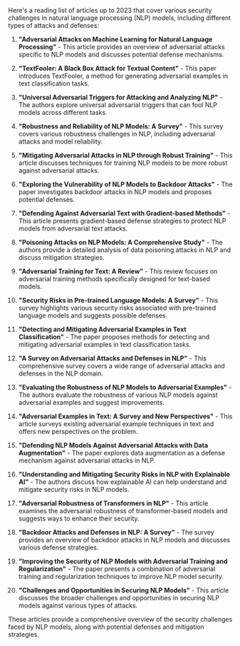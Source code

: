 Here's a reading list of articles up to 2023 that cover various security challenges in natural language processing (NLP) models, including different types of attacks and defenses:

1. **"Adversarial Attacks on Machine Learning for Natural Language Processing"** - This article provides an overview of adversarial attacks specific to NLP models and discusses potential defense mechanisms.

2. **"TextFooler: A Black Box Attack for Textual Content"** - This paper introduces TextFooler, a method for generating adversarial examples in text classification tasks.

3. **"Universal Adversarial Triggers for Attacking and Analyzing NLP"** - The authors explore universal adversarial triggers that can fool NLP models across different tasks.

4. **"Robustness and Reliability of NLP Models: A Survey"** - This survey covers various robustness challenges in NLP, including adversarial attacks and model reliability.

5. **"Mitigating Adversarial Attacks in NLP through Robust Training"** - This article discusses techniques for training NLP models to be more robust against adversarial attacks.

6. **"Exploring the Vulnerability of NLP Models to Backdoor Attacks"** - The paper investigates backdoor attacks in NLP models and proposes potential defenses.

7. **"Defending Against Adversarial Text with Gradient-based Methods"** - This article presents gradient-based defense strategies to protect NLP models from adversarial text attacks.

8. **"Poisoning Attacks on NLP Models: A Comprehensive Study"** - The authors provide a detailed analysis of data poisoning attacks in NLP and discuss mitigation strategies.

9. **"Adversarial Training for Text: A Review"** - This review focuses on adversarial training methods specifically designed for text-based models.

10. **"Security Risks in Pre-trained Language Models: A Survey"** - This survey highlights various security risks associated with pre-trained language models and suggests possible defenses.

11. **"Detecting and Mitigating Adversarial Examples in Text Classification"** - The paper proposes methods for detecting and mitigating adversarial examples in text classification tasks.

12. **"A Survey on Adversarial Attacks and Defenses in NLP"** - This comprehensive survey covers a wide range of adversarial attacks and defenses in the NLP domain.

13. **"Evaluating the Robustness of NLP Models to Adversarial Examples"** - The authors evaluate the robustness of various NLP models against adversarial examples and suggest improvements.

14. **"Adversarial Examples in Text: A Survey and New Perspectives"** - This article surveys existing adversarial example techniques in text and offers new perspectives on the problem.

15. **"Defending NLP Models Against Adversarial Attacks with Data Augmentation"** - The paper explores data augmentation as a defense mechanism against adversarial attacks in NLP.

16. **"Understanding and Mitigating Security Risks in NLP with Explainable AI"** - The authors discuss how explainable AI can help understand and mitigate security risks in NLP models.

17. **"Adversarial Robustness of Transformers in NLP"** - This article examines the adversarial robustness of transformer-based models and suggests ways to enhance their security.

18. **"Backdoor Attacks and Defenses in NLP: A Survey"** - The survey provides an overview of backdoor attacks in NLP models and discusses various defense strategies.

19. **"Improving the Security of NLP Models with Adversarial Training and Regularization"** - The paper presents a combination of adversarial training and regularization techniques to improve NLP model security.

20. **"Challenges and Opportunities in Securing NLP Models"** - This article discusses the broader challenges and opportunities in securing NLP models against various types of attacks.

These articles provide a comprehensive overview of the security challenges faced by NLP models, along with potential defenses and mitigation strategies.